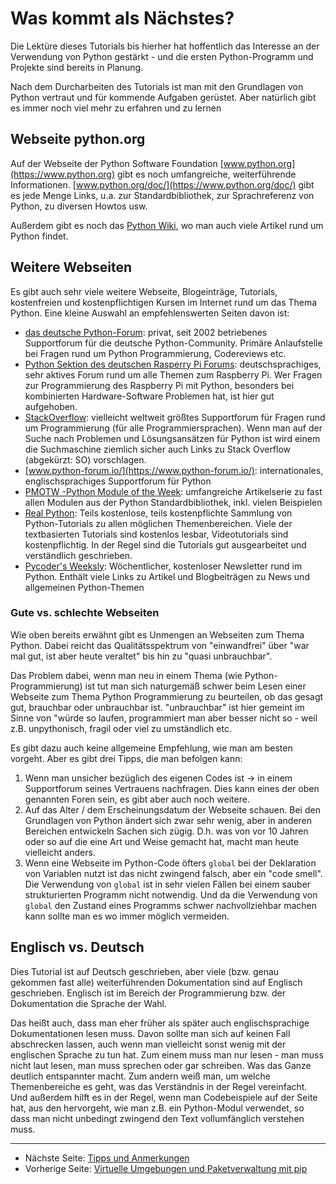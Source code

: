 # Was kommt als Nächstes?

Die Lektüre dieses Tutorials bis hierher hat hoffentlich das Interesse an der Verwendung von Python gestärkt - und die ersten Python-Programm und Projekte sind bereits in Planung.

Nach dem Durcharbeiten des Tutorials ist man mit den Grundlagen von Python vertraut und für kommende Aufgaben gerüstet. Aber natürlich gibt es immer noch viel mehr zu erfahren und zu lernen

## Webseite python.org
Auf der Webseite der Python Software Foundation [www.python.org](https://www.python.org) gibt es noch umfangreiche, weiterführende Informationen. [www.python.org/doc/](https://www.python.org/doc/) gibt es jede Menge Links, u.a. zur Standardbibliothek, zur Sprachreferenz von Python, zu diversen Howtos usw.

Außerdem gibt es noch das [Python Wiki](https://wiki.python.org/moin/), wo man auch viele Artikel rund um Python findet.

## Weitere Webseiten
Es gibt auch sehr viele weitere Webseite, Blogeinträge, Tutorials, kostenfreien und kostenpflichtigen Kursen im Internet rund um das Thema Python. Eine kleine Auswahl an empfehlenswerten Seiten davon ist:

 * [das deutsche Python-Forum](https://www.python-forum.de): privat, seit 2002 betriebenes Supportforum für die deutsche Python-Community. Primäre Anlaufstelle bei Fragen rund um Python Programmierung, Codereviews etc.
 * [Python Sektion des deutschen Rasperry Pi Forums](https://forum-raspberrypi.de/forum/board/80-python/): deutschsprachiges, sehr aktives Forum rund um alle Themen zum Raspberry Pi. Wer Fragen zur Programmierung des Raspberry Pi mit Python, besonders bei kombinierten Hardware-Software Problemen hat, ist hier gut aufgehoben.
 * [StackOverflow](https://stackoverflow.com/): vielleicht weltweit größtes Supportforum für Fragen rund um Programmierung (für alle Programmiersprachen). Wenn man auf der Suche nach Problemen und Lösungsansätzen für Python ist wird einem die Suchmaschine ziemlich sicher auch Links zu Stack Overflow (abgekürzt: SO) vorschlagen.
 * [www.python-forum.io/](https://www.python-forum.io/): internationales, englischsprachiges Supportforum für Python
 * [PMOTW -Python Module of the Week](https://pymotw.com/3/): umfangreiche Artikelserie zu fast allen Modulen aus der Python Standardbibliothek, inkl. vielen Beispielen
 * [Real Python](https://realpython.com/): Teils kostenlose, teils kostenpflichte Sammlung von Python-Tutorials zu allen möglichen Themenbereichen. Viele der textbasierten Tutorials sind kostenlos lesbar, Videotutorials sind kostenpflichtig. In der Regel sind die Tutorials gut ausgearbeitet und verständlich geschrieben.
 * [Pycoder's Weeksly](https://pycoders.com/latest): Wöchentlicher, kostenloser Newsletter rund im Python. Enthält viele Links zu Artikel und Blogbeiträgen zu News und allgemeinen Python-Themen

### Gute vs. schlechte Webseiten
Wie oben bereits erwähnt gibt es Unmengen an Webseiten zum Thema Python. Dabei reicht das Qualitätsspektrum von "einwandfrei" über "war mal gut, ist aber heute veraltet" bis hin zu "quasi unbrauchbar".

Das Problem dabei, wenn man neu in einem Thema (wie Python-Programmierung) ist tut man sich naturgemäß schwer beim Lesen einer Webseite zum Thema Python Programmierung zu beurteilen, ob das gesagt gut, brauchbar oder unbrauchbar ist. "unbrauchbar" ist hier gemeint im Sinne von "würde so laufen, programmiert man aber besser nicht so - weil z.B. unpythonisch, fragil oder viel zu umständlich etc.

Es gibt dazu auch keine allgemeine Empfehlung, wie man am besten vorgeht. Aber es gibt drei Tipps, die man befolgen kann:

 1. Wenn man unsicher bezüglich des eigenen Codes ist -> in einem Supportforum seines Vertrauens nachfragen. Dies kann eines der oben genannten Foren sein, es gibt aber auch noch weitere.
 2. Auf das Alter / dem Erscheinungsdatum der Webseite schauen. Bei den Grundlagen von Python ändert sich zwar sehr wenig, aber in anderen Bereichen entwickeln Sachen sich zügig. D.h. was von vor 10 Jahren oder so auf die eine Art und Weise gemacht hat, macht man heute vielleicht anders.
 3. Wenn eine Webseite im Python-Code öfters `global` bei der Deklaration von Variablen nutzt ist das nicht zwingend falsch, aber ein "code smell". Die Verwendung von `global` ist in sehr vielen Fällen bei einem sauber strukturierten Programm nicht notwendig. Und da die Verwendung von `global` den Zustand eines Programms schwer nachvollziehbar machen kann sollte man es wo immer möglich vermeiden.

## Englisch vs. Deutsch
Dies Tutorial ist auf Deutsch geschrieben, aber viele (bzw. genau gekommen fast alle) weiterführenden Dokumentation sind auf Englisch geschrieben. Englisch ist im Bereich der Programmierung bzw. der Dokumentation die Sprache der Wahl.

Das heißt auch, dass man eher früher als später auch englischsprachige Dokumentationen lesen muss. Davon sollte man sich auf keinen Fall abschrecken lassen, auch wenn man vielleicht sonst wenig mit der englischen Sprache zu tun hat. Zum einem muss man nur lesen - man muss nicht laut lesen, man muss sprechen oder gar schreiben. Was das Ganze deutlich entspannter macht. Zum andern weiß man, um welche Themenbereiche es geht, was das Verständnis in der Regel vereinfacht. Und außerdem hilft es in der Regel, wenn man Codebeispiele auf der Seite hat, aus den hervorgeht, wie man z.B. ein Python-Modul verwendet, so dass man nicht unbedingt zwingend den Text vollumfänglich verstehen muss.

***

 * Nächste Seite: [Tipps und Anmerkungen](remarks.md)
 * Vorherige Seite: [Virtuelle Umgebungen und Paketverwaltung mit pip](venv.md)
